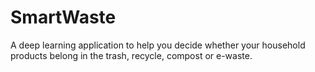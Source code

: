 # SmartWaste
A deep learning application to help you decide whether your household products belong in the trash, recycle, compost or e-waste.
